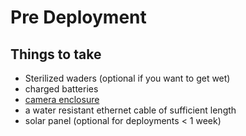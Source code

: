# Pre Deployment
## Things to take
- Sterilized waders (optional if you want to get wet)
- charged batteries
- [camera enclosure](enclosure)
- a water resistant ethernet cable of sufficient length
- solar panel (optional for deployments < 1 week)
